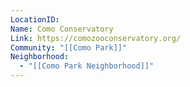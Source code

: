 ```yaml
---
LocationID: 
Name: Como Conservatory
Link: https://comozooconservatory.org/
Community: "[[Como Park]]"
Neighborhood:
  - "[[Como Park Neighborhood]]"
---
```


